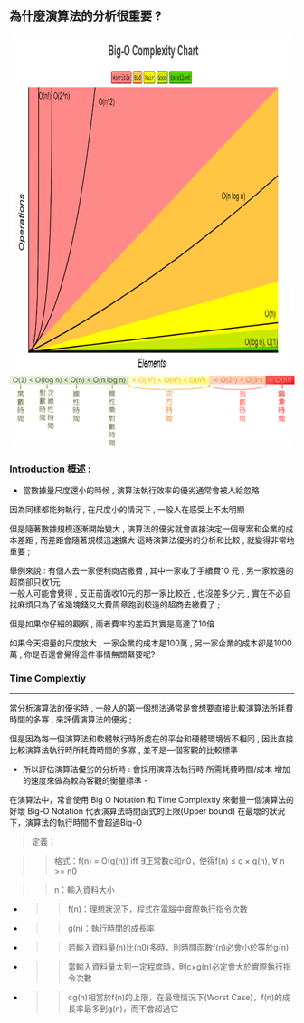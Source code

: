 




## 為什麼演算法的分析很重要 ?

<img src='https://github.com/Wei-Tsung/Core-Concepts-Visualization/blob/master/big%20o%20notation%20%E6%BC%94%E7%AE%97%E6%B3%95%20%E5%89%AA%E8%A3%81.png' width= 800 height= 600>


<img src='https://github.com/Wei-Tsung/Core-Concepts-Visualization/blob/master/BigOTime.png' width = 800>

### Introduction 概述 :

- 當數據量尺度還小的時候 , 演算法執行效率的優劣通常會被人給忽略

因為同樣都能夠執行 , 在尺度小的情況下 , 一般人在感受上不太明顯

但是隨著數據規模逐漸開始變大 , 演算法的優劣就會直接決定一個專案和企業的成本差距  , 而差距會隨著規模迅速擴大
這時演算法優劣的分析和比較 , 就變得非常地重要 ;


舉例來說 : 有個人去一家便利商店繳費 , 其中一家收了手續費10 元 , 另一家較遠的超商卻只收1元  
一般人可能會覺得 , 反正前面收10元的那一家比較近 , 也沒差多少元 , 
實在不必自找麻煩只為了省幾塊錢又大費周章跑到較遠的超商去繳費了 ;

但是如果你仔細的觀察 , 兩者費率的差距其實是高達了10倍 

如果今天把量的尺度放大 , 一家企業的成本是100萬  , 
另一家企業的成本卻是1000萬 , 你是否還會覺得這件事情無關緊要呢?


### Time Complextiy
---

當分析演算法的優劣時 ,
一般人的第一個想法通常是會想要直接比較演算法所耗費時間的多寡 , 來評價演算法的優劣 ;

但是因為每一個演算法和軟體執行時所處在的平台和硬體環境皆不相同 ,
因此直接比較演算法執行時所耗費時間的多寡 , 並不是一個客觀的比較標準

- 所以評估演算法優劣的分析時 : 會採用演算法執行時  所需耗費時間/成本 增加的速度來做為較為客觀的衡量標準 -



在演算法中，常會使用 Big O Notation 和 Time Complextiy 來衡量一個演算法的好壞
Big-Ο Notation 代表演算法時間函式的上限(Upper bound)
在最壞的狀況下，演算法的執行時間不會超過Big-Ο
> 定義：

>> 格式：f(n) = Ο(g(n)) iff ∃正常數c和n0，使得f(n) ≤ c × g(n), ∀ n >= n0

>> n：輸入資料大小
- >> f(n)：理想狀況下，程式在電腦中實際執行指令次數
- >> g(n)：執行時間的成長率
- >> 若輸入資料量(n)比(n0)多時，則時間函數f(n)必會小於等於g(n)
- >> 當輸入資料量大到一定程度時，則c×g(n)必定會大於實際執行指令次數
- >> cg(n)相當於f(n)的上限，在最壞情況下(Worst Case)，f(n)的成長率最多到g(n)，而不會超過它
